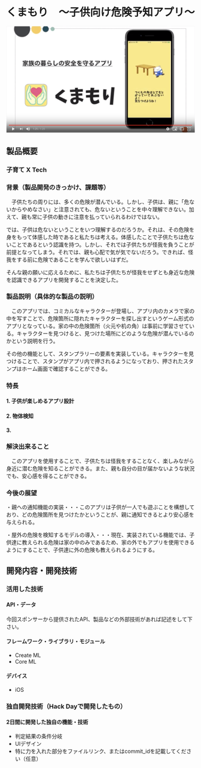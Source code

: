 # くまもり　〜子供向け危険予知アプリ〜

[![Product Name](testpic.png)](https://www.youtube.com/watch?v=G5rULR53uMk)

## 製品概要
### 子育て X Tech

### 背景（製品開発のきっかけ、課題等）
　子供たちの周りには、多くの危険が潜んでいる。しかし、子供は、親に「危ないからやめなさい」と注意されても、危ないということを中々理解できない。加えて、親も常に子供の動きに注意を払っていられるわけではない。
 
 では、子供は危ないということをいつ理解するのだろうか。それは、その危険を身をもって体感した時であると私たちは考える。体感したことで子供たちは危ないことであるという認識を持つ。しかし、それでは子供たちが怪我を負うことが前提となってしまう。それでは、親も心配で気が気でないだろう。できれば、怪我をする前に危険であることを学んで欲しいはずだ。
 
 そんな親の願いに応えるために、私たちは子供たちが怪我をせずとも身近な危険を認識できるアプリを開発することを決定した。

### 製品説明（具体的な製品の説明）
　このアプリでは、コミカルなキャラクターが登場し、アプリ内のカメラで家の中を写すことで、危険箇所に隠れたキャラクターを探し出すというゲーム形式のアプリとなっている。家の中の危険箇所（火元や机の角）は事前に学習させている。キャラクターを見つけると、見つけた場所にどのような危険が潜んでいるのかという説明を行う。
 
 その他の機能として、スタンプラリーの要素を実装している。キャラクターを見つけることで、スタンプがアプリ内で押されるようになっており、押されたスタンプはホーム画面で確認することができる。

### 特長

#### 1. 子供が楽しめるアプリ設計

#### 2. 物体検知

#### 3. 

### 解決出来ること
　このアプリを使用することで、子供たちは怪我をすることなく、楽しみながら身近に潜む危険を知ることができる。また、親も自分の目が届かないような状況でも、安心感を得ることができる。

### 今後の展望
・親への通知機能の実装・・・このアプリは子供が一人でも遊ぶことを構想しており、どの危険箇所を見つけたかということが、親に通知できるとより安心感を与えられる。

・屋外の危険を検知するモデルの導入・・・現在、実装されている機能では、子供達に教えられる危険は家の中のみであるため、家の外でもアプリを使用できるようにすることで、子供達に外の危険も教えられるようにする。
　


## 開発内容・開発技術
### 活用した技術
#### API・データ
今回スポンサーから提供されたAPI、製品などの外部技術があれば記述をして下さい。


#### フレームワーク・ライブラリ・モジュール
* Create ML
* Core ML

#### デバイス
* iOS
 

### 独自開発技術（Hack Dayで開発したもの）
#### 2日間に開発した独自の機能・技術
* 判定結果の条件分岐
* UIデザイン
* 特に力を入れた部分をファイルリンク、またはcommit_idを記載してください（任意）
